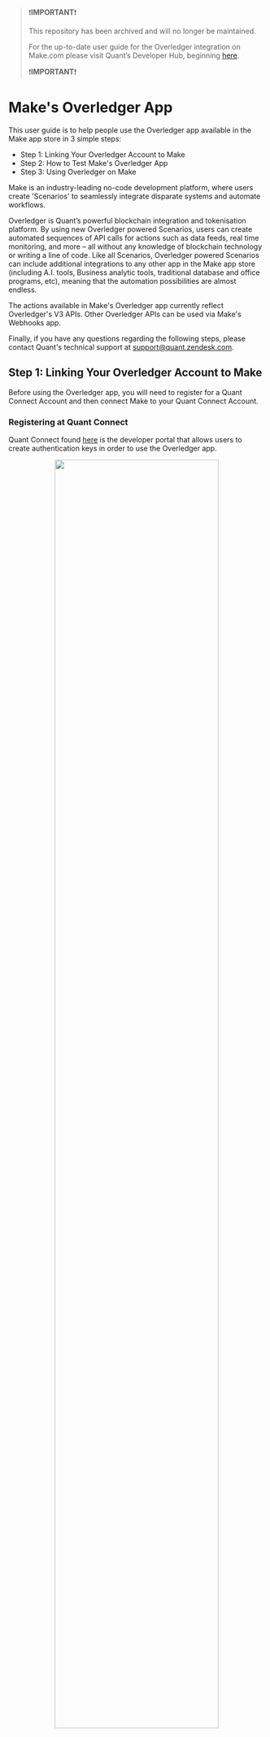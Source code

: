 > ❗**IMPORTANT**❗
>
> This repository has been archived and will no longer be maintained.
>
> For the up-to-date user guide for the Overledger integration on Make.com please visit Quant’s Developer Hub, beginning [here](https://developers.quant.network/docs/make).
>
> ❗**IMPORTANT**❗

# Make's Overledger App

This user guide is to help people use the Overledger app available in the Make app store in 3 simple steps:

- Step 1: Linking Your Overledger Account to Make
- Step 2: How to Test Make's Overledger App
- Step 3: Using Overledger on Make

Make is an industry-leading no-code development platform, where users create 'Scenarios' to seamlessly integrate disparate systems and automate workflows.

Overledger is Quant’s powerful blockchain integration and tokenisation platform. By using new Overledger powered Scenarios, users can create automated sequences of API calls for actions such as data feeds, real time monitoring, and more – all without any knowledge of blockchain technology or writing a line of code. Like all Scenarios, Overledger powered Scenarios can include additional integrations to any other app in the Make app store (including A.I. tools, Business analytic tools, traditional database and office programs, etc), meaning that the automation possibilities are almost endless.

The actions available in Make's Overledger app currently reflect Overledger's V3 APIs. Other Overledger APIs can be used via Make's Webhooks app. 


Finally, if you have any questions regarding the following steps, please contact Quant's technical support at support@quant.zendesk.com.


## Step 1: Linking Your Overledger Account to Make

Before using the Overledger app, you will need to register for a Quant Connect Account and then connect Make to your Quant Connect Account.

### Registering at Quant Connect

Quant Connect found [here](https://connect.quant.network/login) is the developer portal that allows users to create authentication keys in order to use the Overledger app. 

<p align="center" width="100%">
    <img src="./images/login.png" width=80% height=80%>
</p>

Your first step will be to click on the 'setup an account' link, directing you [here](https://connect.quant.network/register). Then you will need to follow the steps displayed on screen. 

### Creating an Application

Once registered, you will need to create an application in order to access the authentication keys to use in Make. To create an application, browse to the [My Applications section](https://connect.quant.network/my-applications/) seen below:

<p align="center" width="100%">
    <img src="./images/my-applications.png" width=80% height=80%>
</p>

Now click on the orange cross button on the top right of the screen in order to add a new application. After which you will be presented with the following screen:

<p align="center" width="100%">
    <img src="./images/registerApplication1.png" width=80% height=80%>
</p>

Enter your application name and be sure to enable your application for testnet signing by ticking the 'Enable testnet signing' box. Next select the networks that this application will be associated with, e.g.:

*Note that for free trial accounts, you will currently be allowed to access 2 test blockchain networks*.

<p align="center" width="100%">
    <img src="./images/registerApplication2.png" width=80% height=80%>
</p>

You will then be presented with your application details that have been generated and added to your Quant Connect account, like so:

<p align="center" width="100%">
    <img src="./images/applicationKeys.png" width=80% height=80%>
</p>

The `clientId`, `clientSecret`, `transaction signing key id` and `transaction signing name` are all important information that you will use in Make at different points. More specifically `clientId` and `clientSecret` are your Overledger Platform authentication keys, whereas `transaction signing key id` is your blockchain account for all of your selected blockchain networks and `transaction signing name` is required for the 'Sign a Transaction', 'Prepare a Smart Contract Transaction' and 'Execute a Signed Transaction' actions in the Overledger Platform app.

*Note 1: The `clientSecret` is of course meant to be secret information. If it has been exposed, consider this application compromised and therefore do not continue to use it.*

*Note 2: You can access your application details at any time by clicking on the eye icon under actions on the My Applications screen:*

<p align="center" width="100%">
    <img src="./images/applicationActions.png" width=20% height=20%>
</p>

*Note 3: You will need to fund the key generated in your application with some testnet currency before you can execute transactions in through Overledger. To do so, copy the `transaction signing key id` and head over to any faucet compatible with your chosen network to receive tokens. Faucets are discussed in Step 2 below.*

### Adding Authentication Details into Make

Now that you have a `clientId` and a `clientSecret` from Quant Connect, we can add them into Make in order to establish an authenticated connection to the Overledger Platform.

To do so, browse to the 'Scenarios' section of your Make account and select 'Create a new scenario'.


<p align="center" width="100%">
    <img src="./images/make-create-scenario.png" width=20% height=20%>
</p>

Select the module icon as shown in the below image and search for 'Overledger'. Select overledger

<p align="center" width="100%">
    <img src="./images/make-overledger-search.png" width=40% height=40%>
</p>

Select any Trigger or Action to start your Scenario. We will choose the 'Read from a Smart Contract' action.

<p align="center" width="100%">
    <img src="./images/make-read-sc.png" width=40% height=40%>
</p>

Then click on the 'Add' button beside the connections dropdown list. If you have already setup a connection then it will be available to you here.


<p align="center" width="100%">
    <img src="./images/make-add-connection.png" width=40% height=40%>
</p>

Now in the new screen, add the `clientId` and `clientSecret` parameters from the application you just created in Quant Connect and press Save:

<p align="center" width="100%">
    <img src="./images/make-client-id-secret.png" width=40% height=40%>
</p>

This new connection you have created will be available to the current Trigger or Action and will be available to all future Triggers or Actions you add to your scenarios. 


## Step 2: How to Test Make's Overledger App

Before we go into the specifics of the Overledger Make App, we provide the following information for all of the available blockchain networks, so that you can perform accurate testing:

- **Block Explorer**: How to browse the transactions for this blockchain network via a user interface.
- **Faucet**: How to get free testnet tokens for a test network. You need to receive test tokens in order to perform transactions on a test network. Note these are not available for main networks, because you will need to buy tokens from an exchange in order to transact. 
- **Example Smart Contracts**: Where to find example smart contracts deployed on a test network that can be used for easy Make action and trigger testing. This is not available for main networks as you can deploy your own smart contracts after testing them on one of our available test networks.

### Ethereum Sepolia Testnet

#### Block Explorers

- [Etherscan](https://sepolia.etherscan.io/).

#### Faucets

- [Chainstack Faucet](https://faucet.chainstack.com/sepolia-testnet-faucet) (only provides tokens to an account holding real ETH)
- [Alchemy Faucet](https://sepoliafaucet.com/)  (only provides tokens to an account holding real ETH)
- [Infura Faucet](https://www.infura.io/faucet/sepolia)
- [QuickNode Faucet](https://faucet.quicknode.com/ethereum/sepolia) (only provides tokens to an account holding real ETH)

#### Example Contracts

- Contract for General Function Testing: [0x3a637d769ed8530b483eeae70923d73dbad916c6](https://sepolia.etherscan.io/address/0x3a637d769ed8530b483eeae70923d73dbad916c6#code).
- Contract for Basic Parameter Type Testing: [0x0b13ce1dc7e2f04494e0d0a6b48d63641397e8eb](https://sepolia.etherscan.io/address/0x0b13ce1dc7e2f04494e0d0a6b48d63641397e8eb#code)
- Contract for Basic Parameter Type Event Testing: [0xeae97f80c62a8cf1ab4953e1ea85fb0c34d302c5](https://sepolia.etherscan.io/address/0xeae97f80c62a8cf1ab4953e1ea85fb0c34d302c5#code).

### Ethereum Goerli Testnet

#### Block Explorers

- [Etherscan](https://goerli.etherscan.io/).
  
#### Faucets

- [Chainstack Faucet](https://faucet.chainstack.com/goerli-testnet-faucet) 
- [Alchemy Faucet](https://goerlifaucet.com/) (only provides tokens to an account holding real ETH)
- [QuickNode Faucet](https://faucet.quicknode.com/ethereum/goerli/) (only provides tokens to an account holding real ETH)

#### Example Contracts

- Contract for General Function Testing: [0x3a637d769ed8530b483eeae70923d73dbad916c6](https://goerli.etherscan.io/address/0x3a637d769ed8530b483eeae70923d73dbad916c6#code).
- Contract for Basic Parameter Type Testing: [0x09ee73d29af30aaf6399b1c37c59e58e6406cdd6](https://goerli.etherscan.io/address/0x09ee73d29af30aaf6399b1c37c59e58e6406cdd6#code).
- Contract for Basic Parameter Type Event Testing: [0x0234c2a616e7a26cfd92b92b66324ad168794396](https://goerli.etherscan.io/address/0x0234c2a616e7a26cfd92b92b66324ad168794396#code).

### Polygon Mumbai Testnet

#### Block Explorers

- [Polygonscan](https://mumbai.polygonscan.com/).

#### Faucets

- [Polygon Faucet](https://faucet.polygon.technology/)
- [Alchemy Faucet](https://mumbaifaucet.com/)

#### Example Contracts

- Contract for General Function Testing: [0x59b01303288151bcaa11764309860e6dd99fce58](https://mumbai.polygonscan.com/address/0x59b01303288151bcaa11764309860e6dd99fce58#code).
- Contract for Basic Parameter Type Testing: [0xf246E076F6E3a172f66c02d3b300fc4F3B14b6e5](https://mumbai.polygonscan.com/address/0xf246E076F6E3a172f66c02d3b300fc4F3B14b6e5#code).
- Contract for Basic Parameter Type Event Testing: [0x8590d37d55049de2555f0f9541325e7fe6b19b17](https://mumbai.polygonscan.com/address/0x8590d37d55049de2555f0f9541325e7fe6b19b17#code).

### Avalanche Fuji Testnet

#### Block Explorers

- [Snowtrace.dev](https://snowtrace.dev/).
- [Snowtrace.io](https://testnet.snowtrace.io/).

#### Faucets

- [Avalanche Faucet](https://core.app/tools/testnet-faucet)

### Example Contracts

- Contract for General Function Testing: [0x31840eb575e09b8724e7da13184b420692435415](https://testnet.snowtrace.io/address/0x31840eb575e09b8724e7da13184b420692435415#code).
- Contract for Basic Parameter Type Testing: [0x0234c2a616e7a26cfd92b92b66324ad168794396](https://testnet.snowtrace.io/address/0x0234c2a616e7a26cfd92b92b66324ad168794396#code).
- Contract for Basic Parameter Type Event Testing: [0x59b01303288151bcaa11764309860e6dd99fce58](https://testnet.snowtrace.io/address/0x59b01303288151bcaa11764309860e6dd99fce58#code).

### Xdc Apothem Testnet

#### Block Explorers

- [Blocksscan](https://apothem.blocksscan.io/).
  
#### Faucets

- [XDC Network Faucet](https://faucet.apothem.network/)

#### Example Contracts

- Contract for General Function Testing: [xdc9fa4c0d6c830c6807ad18258d3ea20a363811991](https://apothem.xinfinscan.com/address/xdc9fa4c0d6c830c6807ad18258d3ea20a363811991#readContract)
- Contract for Basic Parameter Type Testing: [xdc6f91da0d3819710e49544c595d5b0544e5338837](https://apothem.blocksscan.io/address/xdc6f91da0d3819710e49544c595d5b0544e5338837#readContract).
- Contract for Basic Parameter Type Event Testing: [xdc014113d78cde64dcf73d2717b5b2249279f1b4d5](https://apothem.blocksscan.io/address/xdc014113d78cde64dcf73d2717b5b2249279f1b4d5#readContract).

### Ethereum Mainnet

#### Block Explorers

- [Etherscan](https://etherscan.io/).

### Polygon Mainnet

#### Block Explorers

- [Polygonscan](https://polygonscan.com/).

### Avalanche C-Chain Mainnet

#### Block Explorers

- [Snowtrace.dev](https://snowtrace.dev/).
- [Snowtrace.io](https://snowtrace.io/).

### XDC Network Mainnet

#### Block Explorers

- [Blocksscan](https://explorer.xinfin.network/).

## Step 3: Using Overledger on Make


The Overledger App on Make has available triggers and actions.

All of the triggers and actions fall into two main categories:

1. Reading Data: Overledger allows data to be read from the blockchain. Currently, in the Make Overledger app, users can read data from specific smart contract functions.
2. Monitoring Data: Overledger allows for the possibility to monitor either (a) smart contracts for event firings; or (b) blockchain accounts for when a transaction is sent to or from a particular address. In the Make Overledger app, users can create, read, update, and delete webhooks monitoring both smart contracts and blockchain accounts.

All of these categories of functionality share consistent input fields as well as having some additional bespoke fields, both of which will be discussed over the next few subsections. 

### Available Overledger Instance, Technology and Network Combinations

Each Make Overledger trigger and action requires you to define the Overledger Instance, the Blockchain Technology, and the Blockchain Network to interact with.

The currently available options on Make are listed in the following table:

| Overledger Instance | Technology | Network |
| ----------- | ----------- | ----------- |
| Sandbox | ethereum | ethereum sepolia testnet |
| Sandbox | ethereum | ethereum goerli testnet |
| Sandbox | ethereum | polygon mumbai testnet |
| Sandbox | ethereum | avalanche fuji testnet |
| Sandbox | ethereum | xdc apothem testnet |
| Production | ethereum | ethereum mainnet |
| Production | ethereum | polygon mainnet |
| Production | ethereum | avalanche c-chain mainnet |
| Production | ethereum | 	xdc network mainnet |

As you can see, the `Sandbox` Overledger instance allows you to connect to test blockchain `networks` (which hold no real-world value tokens), whereas the Production Overledger instance allows you to connect to the main blockchain networks (which hold tokens with a real value).

Also note that currently, Make only supports the Ethereum blockchain `technology`. In the future additional technologies can be added to the Make integration if required. Contact [Quant](https://quant.network/) if you have any questions regarding this.


### Reading Data from a Blockchain

Reading data from a blockchain can be completed in one Make action in the Overledger app, called `Read a Smart Contract Function`.

Once you have selected this action and your Overledger Platform account (which you setup in Step 1 above), you should fill in the action input fields, which we break down into the following points below:

1. Select the Overledger Instance, Technology and Network

The possible options are listed above.

*In the following examples, we will be using the `Sandbox` Overledger Instance with the `ethereum` Technology and the `polygon Mumbai testnet` network.*

2. Select the Smart Contract Identifier

Overledger requires you to define the specific identifier of the smart contract you want to read from. For Ethereum technologies, this identifier is equal to the contract's address.

For testing, you can use the example smart contract identifiers found [here](##smart-contract-addresses).

*In the following examples, we will be using the 'Basic Parameter Type Testing Contract' deployed on the polygon mumbai network at this address [0xf246E076F6E3a172f66c02d3b300fc4F3B14b6e5](https://mumbai.polygonscan.com/address/0xf246E076F6E3a172f66c02d3b300fc4F3B14b6e5#code). Therefore the smart contract identifier of this smart contract is `0xf246E076F6E3a172f66c02d3b300fc4F3B14b6e5`.*

3. Select the Function Name

Overledger requires you to define the specific name of the smart contract function you want to read. 

You will have to look at the smart contract code to understand the functions available for this contract. Potentially you will have the code available to you locally. Or you will need to go to a block explorer and search for that particular contract identifier and look at the code in the block explorer - if it is available. Smart contract code might not have been uploaded to a block explorer as this is a manual and optional process conducted by the creator of the smart contract.

*For example, we can see in the polygonscan block explorer [here](https://mumbai.polygonscan.com/address/0xf246E076F6E3a172f66c02d3b300fc4F3B14b6e5#readContract), that possible read function names include: (a) `number`; (b) `readOneAInputOneAOutput`; (c) `readOneUIInputsTwoUIOutputOneTwoEight`; (d) `readTwoSInputsOneSOutput`; and (e) `readTwoUIInputsTwoUIOutputs`.*

4. Understand the Function's Input and Output Parameters

Overledger requires you to define the input and output parameters of the smart contract function you want to read from. 

Each input parameter needs a `type` and `value` parameter. Whereas each output parameter requires a `type` parameter. 
 
For each Ethereum technology based network, Overledger supports the core Solidity Types described [here](https://docs.soliditylang.org/en/latest/types.html). They are as follows: 
- Basic Types: `uint`, `int`, `string`, `address`, `bool`, `bytes`, any of the following `{uint8,uint16,...,uint248,uint256}` and any of the following `{bytes1,bytes2,...bytes31,bytes32}`
- Dynamic Array Types: `uint[]`,`int[]`,`string[]`,`address[]`,`bool[]`, `bytes[]`, any of the following `{uint8[],uint16[],...,uint248[],uint256[]}` and any of the following `{bytes1[],bytes2[],...bytes31[],bytes32[]}`
- Fixed Array Types: `uint[X]`,`int[X]`,`string[X]`,`address[X]`,`bool[X]`,`bytes[X]`, any of the following `{uint8[X],uint16[X],...,uint248[X],uint256[X]}` and any of the following `{bytes1[X],bytes2[X],...bytes31[X],bytes32[X]}`, where `X` is an unsigned integer.
  
*For example, we can see in the polygonscan block explorer [here](https://mumbai.polygonscan.com/address/0xf246E076F6E3a172f66c02d3b300fc4F3B14b6e5#readContract), that possible read function options include: (a) the `number` function - requiring no inputs and one `uint256` type output; (b) the `readOneAInputOneAOutput` function - requiring one `address` type input and one `address` type output; (c) the `readOneUIInputsTwoUIOutputOneTwoEight` function - requiring one `uint128` type input and two `uint128` type outputs; (d) the `readTwoSInputsOneSOutput` function - requiring two `string` type inputs and one `string` type output; and (e) the `readTwoUIInputsTwoUIOutputs` function - requiring two `uint` type inputs and two `uint` type outputs.*

5. Example Request and Responses

This Make Overledger action relates to the Overledger Platform API found [here](https://docs.overledger.io/V3.0.0/tag/Create-A-Smart-Contract-Read-Transaction).

Note that the contract used for testing is a simple one where all the read functions have very basic functionality - to return the same value as given in the input.

*For our Make examples we present the following screenshots*:

(a) number - requiring no inputs and one `uint256` type output. Input Fields example:

<p align="center" width="100%">
    <img src="./images/MakeZeroInputsOneOutputRequest.png" width=40% height=40%>
</p>

(a) number - requiring no inputs and one `uint256` type output. Response body example:

<p align="center" width="100%">
    <img src="./images/MakeZeroInputsOneOutputResponse.png" width=40% height=40%>
</p>

(b) readOneAInputOneAOutput - requiring one `address` type input and one `address` type output. Input Fields example:

<p align="center" width="100%">
    <img src="./images/MakeOneInputOneOutputRequest.png" width=40% height=40%>
</p>
![Alt text](image.png)
(b) readOneAInputOneAOutput - requiring one `address` type input and one `address` type output. Response body example:

<p align="center" width="100%">
    <img src="./images/MakeOneInputOneOutputResponse.png" width=40% height=40%>
</p>

(c) readOneUIInputsTwoUIOutputOneTwoEight - requiring one `uint128` type input and two `uint128` type outputs. Input Fields example:

<p align="center" width="100%">
    <img src="./images/MakeOneInputTwoOutputsRequest.png" width=40% height=40%>
</p>

(c) readOneUIInputsTwoUIOutputOneTwoEight - requiring one `uint128` type input and two `uint128` type outputs. Response body example:

<p align="center" width="100%">
    <img src="./images/MakeOneInputTwoOutputsResponse.png" width=40% height=40%>
</p>

(d) readTwoSInputsOneSOutput - requiring two `string` type inputs and one `string` type output. Input Fields example:

<p align="center" width="100%">
    <img src="./images/MakeTwoInputsOneOutputRequest.png" width=40% height=40%>
</p>

(d) readTwoSInputsOneSOutput - requiring two `string` type inputs and one `string` type output. Response body example:

<p align="center" width="100%">
    <img src="./images/MakeTwoInputsOneOutputResponse.png" width=40% height=40%>
</p>


### Monitoring Data on a Blockchain

Registering to monitor a smart contract or blockchain account can be completed in one Make action, called `Create a Webhook` in the Overledger app.

Once you have selected this action and your Overledger account (which you setup in Step 1 above), you should fill in the action input fields, which we break down into the following points below:

1. Select the Overledger Instance, Technology and Network

The possible options are listed above.

2. Select the Webhook Type and Address

Overledger requires you to define the specific webhook type and the address. Overledger supports two types of webhooks:

- Account: Monitoring transactions sent to or from a particular address.
- Smart Contract: Monitoring events fired (emitted) from a smart contract.

You should select the webhook type you prefer and then input the address, which will be equal to the smart contract identifier, should you want to monitor a particular smart contract.

For testing, you can use the example smart contract identifiers found [here](##smart-contract-addresses).

*In the following examples, for the smart contract monitoring testing we will be using the 'Basic Parameter Type Event Testing Contract' deployed on the polygon mumbai network at this address [0x8590d37d55049de2555f0f9541325e7fe6b19b17](https://mumbai.polygonscan.com/address/0x8590d37d55049de2555f0f9541325e7fe6b19b17#code). Therefore the smart contract identifier of this smart contract is `0x8590d37d55049de2555f0f9541325e7fe6b19b17`. Whereas for the account testing, we will be using the non-smart contract account at this address[0x1789d90438333751fdcca0d03d8952168b99ef02](https://mumbai.polygonscan.com/address/0x1789d90438333751fdcca0d03d8952168b99ef02), Therefore the identifier of this account is `0x1789d90438333751fdcca0d03d8952168b99ef02`*
  
3. Example Request and Responses

This Make Overledger action relates to the two different Overledger APIs found [here](https://docs.overledger.io/V3.0.0/tag/Create-Webhook-for-Smart-Contract-Events) (for the smart contract webhook type) and [here](https://docs.overledger.io/V3.0.0/tag/Create-Webhook-for-Account-Updates) for the account webhook type.

*For our Make examples we present the following screenshots*:

(i) Create a smart contract webhook. Input Fields:

<p align="center" width="100%">
    <img src="./images/makecreateWebhookSmartContractRequest.png" width=40% height=40%>
</p>

(i) Create a smart contract webhook. Response body:

<p align="center" width="100%">
    <img src="./images/makecreateWebhookSmartContractResponse.png" width=40% height=40%>
</p>

(ii) Create an account webhook. Input Fields:

<p align="center" width="100%">
    <img src="./images/makecreateWebhookAccountRequest.png" width=40% height=40%>
</p>

(ii) Create an account webhook. Response body:

<p align="center" width="100%">
    <img src="./images/makecreateWebhookAccountResponse.png" width=40% height=40%>
</p>


4. Await callback data

Once the monitoring has been setup, Overledger will serve data as and when it occurs. To trigger this process a transaction will have to be sent to the monitored address (for the account webhook type to fire), and additionally this transaction will have to trigger a smart contract event (for the smart contract webhook type to fire).

*For our Make examples we present the following example data*:

(i) Create a smart contract webhook. callback data:

The following is example callback data received for an example webhookId when a smart contract emits an event.
```
{
  "type": "smartContractEvent",
  "webhookId": "6c964253-4b10-43a5-a812-9b30e92275a3",
  "location": {
    "technology": "ethereum",
    "network": "polygon mumbai testnet"
  },
  "smartContractEventUpdateDetails": {
    "smartContractId": "0x8590d37d55049de2555f0f9541325e7fe6b19b17",
    "nativeData": {
      "removed": false,
      "logIndex": 0,
      "transactionIndex": 0,
      "transactionHash": "0xde2bbf9704d726ff395eb78217e9acb226b0ecb0b609021cccd7e67d99763db2",
      "blockHash": "0x6d1a13d15fd0a90f361d3e368830bbe45c628382c4533d10f1a23ae699c781cc",
      "blockNumber": "0x28b2471",
      "address": "0x8590d37d55049de2555f0f9541325e7fe6b19b17",
      "data": "0x0000000000000000000000001789d90438333751fdcca0d03d8952168b99ef02",
      "topics": [
        "0x2d1801d4e6df986759c8582affebc974bcf0cacfd5d2ab120eb776efa53dffa2"
      ]
    }
  }
}
```
To parse this callback data correctly, you will need to have access to the smart contract code to understand it. Please refer [here](https://codeburst.io/deep-dive-into-ethereum-logs-a8d2047c7371) to understand how to decode smart contract events.

(ii) Create an account webhook. Callback data:

Account callback data is simpler than smart contract callback data, making it easier to understand. Below is example callback data received for an example webhookId when a transaction is sent to or from the monitored address.

```
{
  "type": "account",
  "webhookId": "20f6ce08-04b4-4ce4-94eb-e2304a0737af",
  "accountId": "0x282f70d5af34aedaac479b12a08e189bbee83066",
  "location": {
    "technology": "ethereum",
    "network": "polygon mumbai testnet"
  },
  "transactionId": "0xd65c16e476a5ad5fa89ffe14512bd7984e575a4370ac86ccfb88202da20f9262"
}
```

5. Manage your webhook

Now that your webhook is up and running, through one Make action in the Overledger app, you can do the following:

- Read it via the `Read a Webhook` action; 
- Update it (by providing a new callback URL) via the `Update a Webhook` action; or
- Delete it via the `Delete a Webhook` action.

Additionally, you can read all the webhooks associated with this clientId via the `Read Webhooks` action. 
